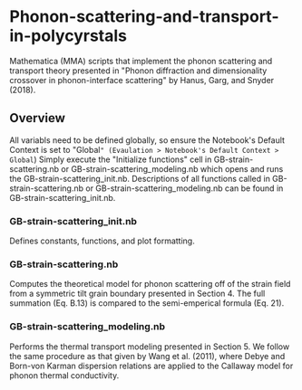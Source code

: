 # Phonon-scattering-and-transport-in-polycyrstals
Mathematica (MMA) scripts that implement the phonon scattering and transport theory presented in "Phonon diffraction and dimensionality crossover in phonon-interface scattering" by Hanus, Garg, and Snyder (2018). 

## Overview
All variabls need to be defined globally, so ensure the Notebook's Default Context is set to "Global`" (Evaulation > Notebook's Default Context > Global`)
Simply execute the "Initialize functions" cell in GB-strain-scattering.nb or GB-strain-scattering_modeling.nb which opens and runs the GB-strain-scattering_init.nb. Descriptions of all functions called in GB-strain-scattering.nb or GB-strain-scattering_modeling.nb can be found in GB-strain-scattering_init.nb.
### GB-strain-scattering_init.nb
Defines constants, functions, and plot formatting. 

### GB-strain-scattering.nb
Computes the theoretical model for phonon scattering off of the strain field from a symmetric tilt grain boundary presented in Section 4. The full summation (Eq. B.13) is compared to the semi-emperical formula (Eq. 21). 

### GB-strain-scattering_modeling.nb
Performs the thermal transport modeling presented in Section 5. We follow the same procedure as that given by Wang et al. (2011), where Debye and Born-von Karman dispersion relations are applied to the Callaway model for phonon thermal conductivity. 
